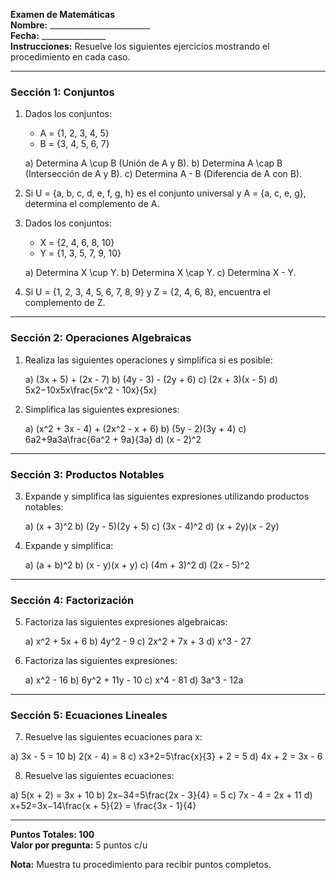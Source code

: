 **Examen de Matemáticas**  
**Nombre:** _________________________  
**Fecha:** ________________  
**Instrucciones:** Resuelve los siguientes ejercicios mostrando el procedimiento en cada caso.

---

### **Sección 1: Conjuntos**

1. Dados los conjuntos:
    
    - A = {1, 2, 3, 4, 5}
    - B = {3, 4, 5, 6, 7}
    
    a) Determina A \cup B (Unión de A y B). b) Determina A \cap B (Intersección de A y B). c) Determina A - B (Diferencia de A con B).
    
2. Si U = {a, b, c, d, e, f, g, h} es el conjunto universal y A = {a, c, e, g}, determina el complemento de A.
    
3. Dados los conjuntos:
    
    - X = {2, 4, 6, 8, 10}
    - Y = {1, 3, 5, 7, 9, 10}
    
    a) Determina X \cup Y. b) Determina X \cap Y. c) Determina X - Y.
    
4. Si U = {1, 2, 3, 4, 5, 6, 7, 8, 9} y Z = {2, 4, 6, 8}, encuentra el complemento de Z.
    

---

### **Sección 2: Operaciones Algebraicas**

1. Realiza las siguientes operaciones y simplifica si es posible:
    
    a) (3x + 5) + (2x - 7) b) (4y - 3) - (2y + 6) c) (2x + 3)(x - 5) d) 5x2−10x5x\frac{5x^2 - 10x}{5x}
    
2. Simplifica las siguientes expresiones:
    
    a) (x^2 + 3x - 4) + (2x^2 - x + 6) b) (5y - 2)(3y + 4) c) 6a2+9a3a\frac{6a^2 + 9a}{3a} d) (x - 2)^2
    

---

### **Sección 3: Productos Notables**

3. Expande y simplifica las siguientes expresiones utilizando productos notables:
    
    a) (x + 3)^2 b) (2y - 5)(2y + 5) c) (3x - 4)^2 d) (x + 2y)(x - 2y)
    
4. Expande y simplifica:
    
    a) (a + b)^2 b) (x - y)(x + y) c) (4m + 3)^2 d) (2x - 5)^2
    

---

### **Sección 4: Factorización**

5. Factoriza las siguientes expresiones algebraicas:
    
    a) x^2 + 5x + 6 b) 4y^2 - 9 c) 2x^2 + 7x + 3 d) x^3 - 27
    
6. Factoriza las siguientes expresiones:
    
    a) x^2 - 16 b) 6y^2 + 11y - 10 c) x^4 - 81 d) 3a^3 - 12a
    

---

### **Sección 5: Ecuaciones Lineales**

7. Resuelve las siguientes ecuaciones para x:

a) 3x - 5 = 10 b) 2(x - 4) = 8 c) x3+2=5\frac{x}{3} + 2 = 5 d) 4x + 2 = 3x - 6

8. Resuelve las siguientes ecuaciones:

a) 5(x + 2) = 3x + 10 b) 2x−34=5\frac{2x - 3}{4} = 5 c) 7x - 4 = 2x + 11 d) x+52=3x−14\frac{x + 5}{2} = \frac{3x - 1}{4}

---

**Puntos Totales: 100**  
**Valor por pregunta:** 5 puntos c/u

**Nota:** Muestra tu procedimiento para recibir puntos completos.